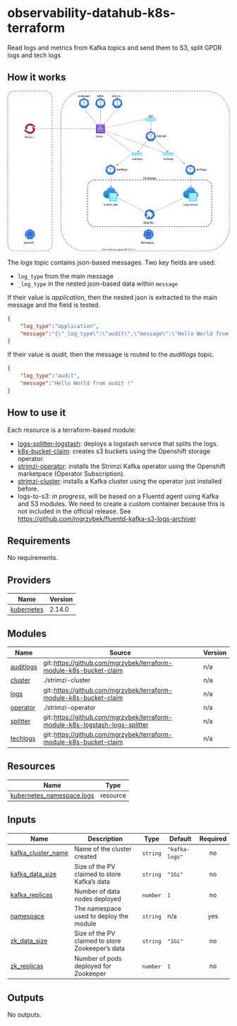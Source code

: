 # observability-datahub-k8s-terraform
Read logs and metrics from Kafka topics and send them to S3, split GPDR logs and tech logs

## How it works

![Workflow diagram](./diagrams/workflow.svg)

The *logs* topic contains json-based messages. Two key fields are used:
* `log_type` from the main message
* `_log_type` in the nested json-based data within `message`

If their value is *application*, then the nested json is extracted to the main message and the field is tested.

```json
{
    "log_type":"application",
    "message":"{\"_log_type\":\"audit\",\"message\":\"Hello World from app !\"}"
}
```

If their value is *audit*, then the message is routed to the *auditlogs* topic.

```json
{
    "log_type":"audit",
    "message":"Hello World from audit !"
}
```
## How to use it

Each resource is a terraform-based module:

* [logs-splitter-logstash](https://github.com/mgrzybek/terraform-module-k8s-logstash-logs-splitter): deploys a logstash service that splits the logs.
* [k8s-bucket-claim](https://github.com/mgrzybek/terraform-module-k8s-bucket-claim): creates s3 buckets using the Openshift storage operator.
* [strimzi-operator](./strimzi-operator): installs the Strimzi Kafka operator using the Openshift marketpace (Operator Subscription).
* [strimzi-cluster](./strimzi-claster): installs a Kafka cluster using the operator just installed before.
* logs-to-s3: *in progress*, will be based on a Fluentd agent using Kafka and S3 modules. We need to create a custom container because this is not included in the official release. See https://github.com/mgrzybek/fluentd-kafka-s3-logs-archiver

<!-- BEGINNING OF PRE-COMMIT-TERRAFORM DOCS HOOK -->
## Requirements

No requirements.

## Providers

| Name | Version |
|------|---------|
| <a name="provider_kubernetes"></a> [kubernetes](#provider\_kubernetes) | 2.14.0 |

## Modules

| Name | Source | Version |
|------|--------|---------|
| <a name="module_auditlogs"></a> [auditlogs](#module\_auditlogs) | git::https://github.com/mgrzybek/terraform-module-k8s-bucket-claim | n/a |
| <a name="module_cluster"></a> [cluster](#module\_cluster) | ./strimzi-cluster | n/a |
| <a name="module_logs"></a> [logs](#module\_logs) | git::https://github.com/mgrzybek/terraform-module-k8s-bucket-claim | n/a |
| <a name="module_operator"></a> [operator](#module\_operator) | ./strimzi-operator | n/a |
| <a name="module_splitter"></a> [splitter](#module\_splitter) | git::https://github.com/mgrzybek/terraform-module-k8s-logstash-logs-splitter | n/a |
| <a name="module_techlogs"></a> [techlogs](#module\_techlogs) | git::https://github.com/mgrzybek/terraform-module-k8s-bucket-claim | n/a |

## Resources

| Name | Type |
|------|------|
| [kubernetes_namespace.logs](https://registry.terraform.io/providers/hashicorp/kubernetes/latest/docs/resources/namespace) | resource |

## Inputs

| Name | Description | Type | Default | Required |
|------|-------------|------|---------|:--------:|
| <a name="input_kafka_cluster_name"></a> [kafka\_cluster\_name](#input\_kafka\_cluster\_name) | Name of the cluster created | `string` | `"kafka-logs"` | no |
| <a name="input_kafka_data_size"></a> [kafka\_data\_size](#input\_kafka\_data\_size) | Size of the PV claimed to store Kafka’s data | `string` | `"1Gi"` | no |
| <a name="input_kafka_replicas"></a> [kafka\_replicas](#input\_kafka\_replicas) | Number of data nodes deployed | `number` | `1` | no |
| <a name="input_namespace"></a> [namespace](#input\_namespace) | The namespace used to deploy the module | `string` | n/a | yes |
| <a name="input_zk_data_size"></a> [zk\_data\_size](#input\_zk\_data\_size) | Size of the PV claimed to store Zookeeper’s data | `string` | `"1Gi"` | no |
| <a name="input_zk_replicas"></a> [zk\_replicas](#input\_zk\_replicas) | Number of pods deployed for Zookeeper | `number` | `1` | no |

## Outputs

No outputs.
<!-- END OF PRE-COMMIT-TERRAFORM DOCS HOOK -->
